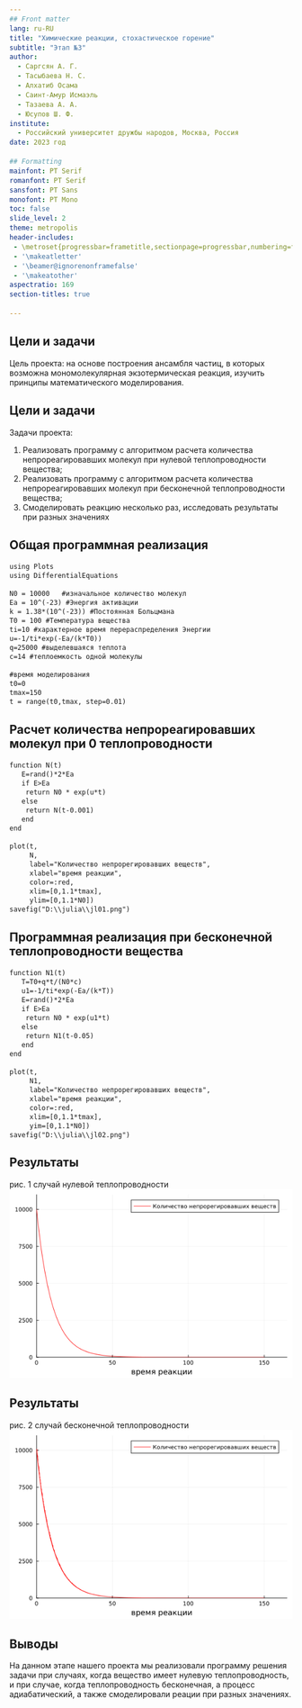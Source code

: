 ```yaml
---
## Front matter
lang: ru-RU
title: "Химические реакции, стохастическое горение"
subtitle: "Этап №3"
author: 
  - Саргсян А. Г. 
  - Тасыбаева Н. С.
  - Алхатиб Осама 
  - Саинт-Амур Исмаэль 
  - Тазаева А. А. 
  - Юсупов Ш. Ф. 
institute:
  - Российский университет дружбы народов, Москва, Россия
date: 2023 год

## Formatting
mainfont: PT Serif
romanfont: PT Serif
sansfont: PT Sans
monofont: PT Mono
toc: false
slide_level: 2
theme: metropolis
header-includes:
 - \metroset{progressbar=frametitle,sectionpage=progressbar,numbering=fraction}
 - '\makeatletter'
 - '\beamer@ignorenonframefalse'
 - '\makeatother'
aspectratio: 169
section-titles: true

---
```


## Цели и задачи
Цель проекта: на основе построения ансамбля частиц, в которых
возможна мономолекулярная экзотермическая реакция, изучить принципы математического моделирования.

## Цели и задачи 

Задачи проекта:

1.	Реализовать программу с алгоритмом расчета количества непрореагировавших молекул при нулевой теплопроводности вещества;
2.	Реализовать программу с алгоритмом расчета количества непрореагировавших молекул при бесконечной теплопроводности вещества;
3.	Смоделировать реакцию несколько раз, исследовать результаты при разных значениях

## Общая программная реализация

```
using Plots
using DifferentialEquations

N0 = 10000   #изначальное количество молекул
Ea = 10^(-23) #Энергия активации
k = 1.38*(10^(-23)) #Постоянная Больцмана
T0 = 100 #Температура вещества
ti=10 #характерное время перераспределения Энергии
u=-1/ti*exp(-Ea/(k*T0))
q=25000 #выделевшаяся теплота
c=14 #теплоемкость одной молекулы

#время моделирования
t0=0
tmax=150
t = range(t0,tmax, step=0.01)

```

## Расчет количества непрореагировавших молекул при 0 теплопроводности

```
function N(t)
   E=rand()*2*Ea
   if E>Ea
    return N0 * exp(u*t)
   else 
    return N(t-0.001)
   end
end

plot(t, 
     N,
     label="Количество непрорегировавших веществ",
     xlabel="время реакции",
     color=:red,
     xlim=[0,1.1*tmax], 
     ylim=[0,1.1*N0])
savefig("D:\\julia\\jl01.png")

```

## Программная реализация при бесконечной теплопроводности вещества

```
function N1(t)
   T=T0+q*t/(N0*c)
   u1=-1/ti*exp(-Ea/(k*T))
   E=rand()*2*Ea
   if E>Ea
    return N0 * exp(u1*t)
   else 
    return N1(t-0.05)
   end
end

plot(t, 
     N1,
     label="Количество непрорегировавших веществ",
     xlabel="время реакции",
     color=:red,
     xlim=[0,1.1*tmax], 
     yim=[0,1.1*N0])
savefig("D:\\julia\\jl02.png")
```

## Результаты

  рис. 1 случай нулевой теплопроводности	
![случай нулевой теплопроводности](image/jl01.png) 

## Результаты

  рис. 2 случай бесконечной теплопроводности	
![случай бесконечной теплопроводности](image/jl02.png) 

## Выводы

На данном этапе нашего проекта мы реализовали программу решения задачи при случаях, когда вещество имеет нулевую теплопроводность, и при случае, когда теплопроводность бесконечная, а процесс адиабатический, а также смоделировали реации при разных значениях.

